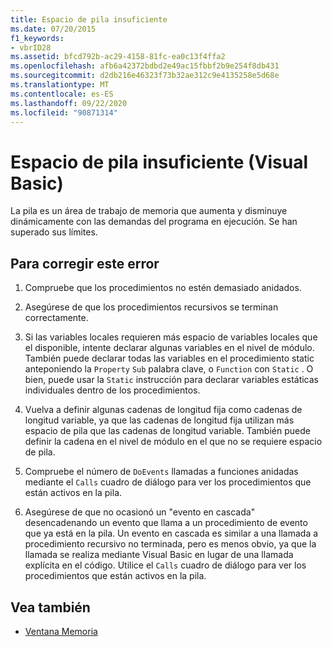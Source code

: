 ```yaml
---
title: Espacio de pila insuficiente
ms.date: 07/20/2015
f1_keywords:
- vbrID28
ms.assetid: bfcd792b-ac29-4158-81fc-ea0c13f4ffa2
ms.openlocfilehash: afb6a42372bdbd2e49ac15fbbf2b9e254f8db431
ms.sourcegitcommit: d2db216e46323f73b32ae312c9e4135258e5d68e
ms.translationtype: MT
ms.contentlocale: es-ES
ms.lasthandoff: 09/22/2020
ms.locfileid: "90871314"
---
```

# <a name="out-of-stack-space-visual-basic"></a>Espacio de pila insuficiente (Visual Basic)

La pila es un área de trabajo de memoria que aumenta y disminuye dinámicamente con las demandas del programa en ejecución. Se han superado sus límites.  
  
## <a name="to-correct-this-error"></a>Para corregir este error  
  
1. Compruebe que los procedimientos no estén demasiado anidados.  
  
2. Asegúrese de que los procedimientos recursivos se terminan correctamente.  
  
3. Si las variables locales requieren más espacio de variables locales que el disponible, intente declarar algunas variables en el nivel de módulo. También puede declarar todas las variables en el procedimiento static anteponiendo la `Property` `Sub` palabra clave, o `Function` con `Static` . O bien, puede usar la `Static` instrucción para declarar variables estáticas individuales dentro de los procedimientos.  
  
4. Vuelva a definir algunas cadenas de longitud fija como cadenas de longitud variable, ya que las cadenas de longitud fija utilizan más espacio de pila que las cadenas de longitud variable. También puede definir la cadena en el nivel de módulo en el que no se requiere espacio de pila.  
  
5. Compruebe el número de `DoEvents` llamadas a funciones anidadas mediante el `Calls` cuadro de diálogo para ver los procedimientos que están activos en la pila.  
  
6. Asegúrese de que no ocasionó un "evento en cascada" desencadenando un evento que llama a un procedimiento de evento que ya está en la pila. Un evento en cascada es similar a una llamada a procedimiento recursivo no terminada, pero es menos obvio, ya que la llamada se realiza mediante Visual Basic en lugar de una llamada explícita en el código. Utilice el `Calls` cuadro de diálogo para ver los procedimientos que están activos en la pila.  
  
## <a name="see-also"></a>Vea también

- [Ventana Memoria](/visualstudio/debugger/memory-windows)
